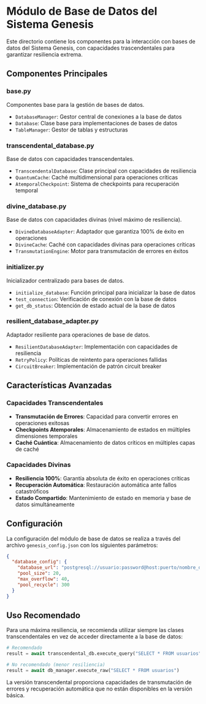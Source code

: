 # Módulo de Base de Datos del Sistema Genesis

Este directorio contiene los componentes para la interacción con bases de datos del Sistema Genesis, con capacidades trascendentales para garantizar resiliencia extrema.

## Componentes Principales

### base.py
Componentes base para la gestión de bases de datos.
- `DatabaseManager`: Gestor central de conexiones a la base de datos
- `Database`: Clase base para implementaciones de bases de datos
- `TableManager`: Gestor de tablas y estructuras

### transcendental_database.py
Base de datos con capacidades transcendentales.
- `TranscendentalDatabase`: Clase principal con capacidades de resiliencia
- `QuantumCache`: Caché multidimensional para operaciones críticas
- `AtemporalCheckpoint`: Sistema de checkpoints para recuperación temporal

### divine_database.py
Base de datos con capacidades divinas (nivel máximo de resiliencia).
- `DivineDatabaseAdapter`: Adaptador que garantiza 100% de éxito en operaciones
- `DivineCache`: Caché con capacidades divinas para operaciones críticas
- `TransmutationEngine`: Motor para transmutación de errores en éxitos

### initializer.py
Inicializador centralizado para bases de datos.
- `initialize_database`: Función principal para inicializar la base de datos
- `test_connection`: Verificación de conexión con la base de datos
- `get_db_status`: Obtención de estado actual de la base de datos

### resilient_database_adapter.py
Adaptador resiliente para operaciones de base de datos.
- `ResilientDatabaseAdapter`: Implementación con capacidades de resiliencia
- `RetryPolicy`: Políticas de reintento para operaciones fallidas
- `CircuitBreaker`: Implementación de patrón circuit breaker

## Características Avanzadas

### Capacidades Transcendentales
- **Transmutación de Errores**: Capacidad para convertir errores en operaciones exitosas
- **Checkpoints Atemporales**: Almacenamiento de estados en múltiples dimensiones temporales
- **Caché Cuántica**: Almacenamiento de datos críticos en múltiples capas de caché

### Capacidades Divinas
- **Resiliencia 100%**: Garantía absoluta de éxito en operaciones críticas
- **Recuperación Automática**: Restauración automática ante fallos catastróficos
- **Estado Compartido**: Mantenimiento de estado en memoria y base de datos simultáneamente

## Configuración

La configuración del módulo de base de datos se realiza a través del archivo `genesis_config.json` con los siguientes parámetros:

```json
{
  "database_config": {
    "database_url": "postgresql://usuario:password@host:puerto/nombre_db",
    "pool_size": 20,
    "max_overflow": 40,
    "pool_recycle": 300
  }
}
```

## Uso Recomendado

Para una máxima resiliencia, se recomienda utilizar siempre las clases transcendentales en vez de acceder directamente a la base de datos:

```python
# Recomendado
result = await transcendental_db.execute_query("SELECT * FROM usuarios")

# No recomendado (menor resiliencia)
result = await db_manager.execute_raw("SELECT * FROM usuarios")
```

La versión transcendental proporciona capacidades de transmutación de errores y recuperación automática que no están disponibles en la versión básica.